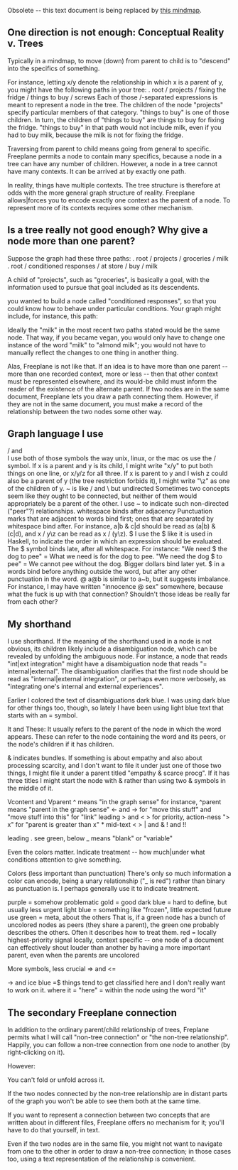 Obsolete -- this text document is being replaced by [this mindmap](graph_lang.mm).

One direction is not enough: Conceptual Reality v. Trees
--------------------------------------------------------
Typically in a mindmap, to move (down) from parent to child is to "descend" into the specifics of something. 

For instance, letting x/y denote the relationship in which x is a parent of y, you might have the following paths in your tree:
.       root / projects / fixing the fridge / things to buy / screws
Each of those /-separated expressions is meant to represent a node in the tree. The children of the node "projects" specify particular members of that category. "things to buy" is one of those children. In turn, the children of "things to buy" are things to buy for fixing the fridge. "things to buy" in that path would not include milk, even if you had to buy milk, because the milk is not for fixing the fridge.

Traversing from parent to child means going from general to specific. Freeplane permits a node to contain many specifics, because a node in a tree can have any number of children. However, a node in a tree cannot have many contexts. It can be arrived at by exactly one path.

In reality, things have multiple contexts. The tree structure is therefore at odds with the more general graph structure of reality. Freeplane allows|forces you to encode exactly one context as the parent of a node. To represent more of its contexts requires some other mechanism.

Is a tree really not good enough? Why give a node more than one parent?
-----------------------------------------------------------------------
Suppose the graph had these three paths:
.       root / projects / groceries / milk
.       root / conditioned responses / at store / buy / milk

A child of "projects", such as "groceries", is basically a goal, with the information used to pursue that goal included as its descendents.

you wanted to build a node called "conditioned responses", so that you could know how to behave under particular conditions. Your graph might include, for instance, this path:

Ideally the "milk" in the most recent two paths stated would be the same node. That way, if you became vegan, you would only have to change one instance of the word "milk" to "almond milk"; you would not have to manually reflect the changes to one thing in another thing.

Alas, Freeplane is not like that. If an idea is to have more than one parent -- more than one recorded context, more or less -- then that other context must be represented elsewhere, and its would-be child must inform the reader of the existence of the alternate parent. If two nodes are in the same document, Freeplane lets you draw a path connecting them. However, if they are not in the same document, you must make a record of the relationship between the two nodes some other way.

Graph language I use
--------------------
  / and \
    I use both of those symbols the way unix, linux, or the mac os use the / symbol. If x is a parent and y is its child, I might write "x/y" to put both things on one line, or x/y/z for all three. If x is parent to y and I wish z could also be a parent of y (the tree restriction forbids it), I might write "\z" as one of the children of y.
  ~ is like / and \ but undirected
    Sometimes two concepts seem like they ought to be connected, but neither of them would appropriately be a parent of the other. I use ~ to indicate such non-directed ("peer"?) relationships.
  whitespace binds after adjacency
    Punctuation marks that are adjacent to words bind first; ones that are separated by whitespace bind after. For instance, a|b & c|d should be read as (a|b) & (c|d), and x / y\z can be read as x / (y\z).
  $
    I use the $ like it is used in Haskell, to indicate the order in which an expression should be evaluated. The $ symbol binds late, after all whitespace. For instance:
      "We need $ the dog to pee" = What we need is for the dog to pee.
      "We need the dog $ to pee" = We cannot pee without the dog.
    Bigger dollars bind later yet.
    $ in a words bind before anything outside the word, but after any other punctuation in the word.
  @
    a@b is similar to a~b, but it suggests imbalance. For instance, I may have written "innocence @ sex" somewhere, because what the fuck is up with that connection? Shouldn't those ideas be really far from each other?

My shorthand
------------
I use shorthand. If the meaning of the shorthand used in a node is not obvious, its children likely include a disambiguation node, which can be revealed by unfolding the ambiguous node. For instance, a node that reads "int|ext integration" might have a disambiguation node that reads "= internal|external". The disambiguation clarifies that the first node should be read as "internal|external integration", or perhaps even more verbosely, as "integrating one's internal and external experiences".

Earlier I colored the text of disambiguations dark blue. I was using dark blue for other things too, though, so lately I have been using light blue text that starts with an = symbol.

It and These: It usually refers to the parent of the node in which the word appears. These can refer to the node containing the word and its peers, or the node's children if it has children.

& indicates bundles. If something is about empathy and also about processing scarcity, and I don't want to file it under just one of those two things, I might file it under a parent titled "empathy & scarce procg". If it has three titles I might start the node with & rather than using two & symbols in the middle of it.

  Vcontent and Vparent
  ^ means "in the graph sense"
    for instance, ^parent means "parent in the graph sense"
  <- and ->
    for "move this stuff" and "move stuff into this"
    for "link"
  leading > and <
    > for priority, action-ness
    "> x" for "parent is greater than x"
  *
  mid-text < > | and &
  ! and !!

leading .
  see green, below
_ means "blank" or "variable"

Even the colors matter.
  Indicate treatment -- how much|under what conditions attention to give something.

Colors (less important than punctuation)
  There's only so much information a color can encode, being a unary relationship ("_ is red") rather than binary as punctuation is. I perhaps generally use it to indicate treatment.

  purple = somehow problematic
  gold = good
  dark blue = hard to define, but usually less urgent
  light blue = something like "frozen", little expected future use
  green = meta, about the others
    That is, if a green node has a bunch of uncolored nodes as peers (they share a parent), the green one probably describes the others. Often it describes how to treat them.
  red = locally highest-priority signal
    locally, context specific -- one node of a document can effectively shout louder than another by having a more important parent, even when the parents are uncolored

More symbols, less crucial
  => and <=

-> and ice blue =$ things tend to get classified here and I don't really want to work on it.
  where it = "here" = within the node using the word "it"

The secondary Freeplane connection
----------------------------------
In addition to the ordinary parent/child relationship of trees, Freplane permits what I will call "non-tree connection" or "the non-tree relationship". Happily, you can follow a non-tree connection from one node to another (by right-clicking on it).

However:

You can't fold or unfold across it.

If the two nodes connected by the non-tree relationship are in distant parts of the graph you won't be able to see them both at the same time.

If you want to represent a connection between two concepts that are written about in different files, Freeplane offers no mechanism for it; you'll have to do that yourself, in text.

Even if the two nodes are in the same file, you might not want to navigate from one to the other in order to draw a non-tree connection; in those cases too, using a text representation of the relationship is convenient.


